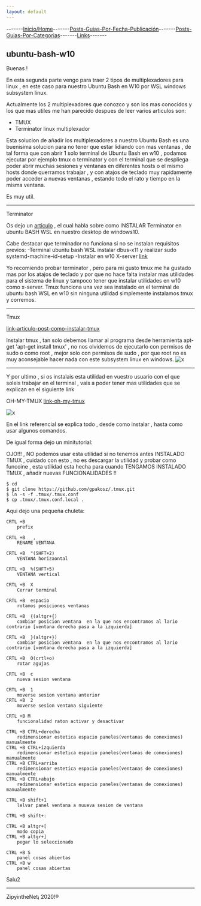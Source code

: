 ```yaml
---
layout: default
---
```

-------[Inicio/Home](./../index.html)-------[Posts-Guias-Por-Fecha-Publicación](./../posts.html)-------[Posts-Guias-Por-Categorias](./../categorias.html)-------[Links](./../links.html)-------

## ubuntu-bash-w10

Buenas !

En esta segunda parte vengo para traer 2 tipos de multiplexadores para linux , en este caso para nuestro Ubuntu Bash en W10 por WSL windows subsystem linux.

Actualmente los 2 multiplexadores que conozco y son los mas conocidos y los que mas utiles me han parecido despues de leer varios articulos son:

- TMUX
- Terminator linux multiplexador

Esta solucion de añadir los multiplexadores a nuestro Ubuntu Bash es una buenisima solucion para no tener que estar lidiando con mas ventanas , de tal forma que con abrir 1 solo terminal de Ubuntu Bash en w10 , podamos ejecutar por ejemplo tmux o terminator y con el terminal que se despliega poder abrir muchas sesiones y ventanas en diferentes hosts o el mismo hosts donde querramos trabajar , y con atajos de teclado muy rapidamente poder acceder a nuevas ventanas , estando todo el rato y tiempo en la misma ventana.

Es muy util.

***
Terminator

Os dejo un  [articulo](https://medium.com/@bhupathy/install-terminator-on-windows-with-wsl-2826591d2156) , el cual habla sobre como INSTALAR Terminator en ubuntu BASH WSL en nuestro desktop de windows10.

Cabe destacar que terminador no funciona si no se instalan requisitos previos:
-Terminal ubuntu bash WSL instalar dbus-x11 y realizar sudo systemd-machine-id-setup
-Instalar en w10 X-server [link](https://sourceforge.net/projects/vcxsrv/)

Yo recomiendo probar terminator , pero para mi gusto tmux me ha gustado mas por los atajos de teclado y por que no hace falta instalar mas utilidades para el sistema de linux y tampoco tener que instalar utilidades en w10 como x-server. Tmux funciona una vez sea instalado en el terminal de ubuntu bash WSL en w10 sin ninguna utilidad simplemente instalamos tmux y corremos.

***
Tmux

[link-articulo-post-como-instalar-tmux](https://devblogs.microsoft.com/commandline/tmux-support-arrives-for-bash-on-ubuntu-on-windows/)

Instalar tmux , tan solo debemos llamar al programa desde herramienta apt-get 'apt-get install tmux' , no nos olvidemos de ejecutarlo con permisos de sudo o como root , mejor solo con permisos de sudo , por que root no es muy aconsejable hacer nada con este subsystem linux en windows.
![x](https://devblogs.microsoft.com/wp-content/uploads/sites/33/2019/02/1-install.png)


* * *
Y por ultimo , si os instalais esta utilidad en vuestro usuario con el que soleis trabajar en el terminal , vais a poder tener mas utilidades que se explican en el siguiente link

OH-MY-TMUX
[link-oh-my-tmux](https://github.com/gpakosz/.tmux)

![x](https://cloud.githubusercontent.com/assets/553208/19740585/85596a5a-9bbf-11e6-8aa1-7c8d9829c008.gif)

En el link referencial se explica todo , desde como instalar , hasta como usar algunos comandos.

De igual forma dejo un minitutorial:

OJO!!! , NO podemos usar esta utilidad si no tenemos antes INSTALADO TMUX , cuidado con esto , no es descargar la utilidad y probar como funcoine , esta utilidad esta hecha para cuando TENGAMOS INSTALADO TMUX , añadir nuevas FUNCIONALIDADES !!
```
$ cd
$ git clone https://github.com/gpakosz/.tmux.git
$ ln -s -f .tmux/.tmux.conf
$ cp .tmux/.tmux.conf.local .
```
Aqui dejo una pequeña chuleta:
```
CRTL +B  	
	prefix

CRTL +B   ,  
	RENAME VENTANA 	

CRTL +B  "(SHFT+2)
	VENTANA horizaontal

CRTL +B  %(SHFT+5)
	VENTANA vertical

CRTL +B  X
	Cerrar terminal

CRTL +B  espacio
	rotamos posiciones ventanas

CRTL +B  {(altgr+{)
	cambiar posicion ventana  en la que nos encontramos al lario contrario [ventana derecha pasa a la izquierda]

CRTL +B  }(altgr+})
	cambiar posicion ventana  en la que nos encontramos al lario contrario [ventana derecha pasa a la izquierda]

CRTL +B  O(crtl+o)
	rotar agujas

CRTL +B  c
	nueva sesion ventana

CRTL +B  1
	moverse sesion ventana anterior
CRTL +B  2
	moverse sesion ventana siguiente

CRTL +B M
	funcionalidad raton activar y desactivar

CTRL +B CTRL+derecha
	redimensionar estetica espacio paneles(ventanas de conexiones) manualmente
CTRL +B CTRL+izquierda
	redimensionar estetica espacio paneles(ventanas de conexiones) manualmente
CTRL +B CTRL+arriba
	redimensionar estetica espacio paneles(ventanas de conexiones) manualmente
CTRL +B CTRL+abajo
	redimensionar estetica espacio paneles(ventanas de conexiones) manualmente

CTRL +B shift+1
	lelvar panel ventana a nuueva sesion de ventana	

CTRL +B shift+:

CTRL +B altgr+[
	modo copia
CTRL +B altgr+]
	pegar lo seleccionado

CTRL +B S
	panel cosas abiertas
CTRL +B w
	panel cosas abiertas
```

Salu2

-----------------------------------------------------------------------------

ZipyintheNet¡ 2020!®
